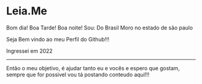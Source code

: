 # Leia.Me

Bom dia! Boa Tarde! Boa noite!   Sou: Do Brasil   Moro no estado de são paulo

Seja Bem vindo ao meu Perfil do Github!!!

Ingressei em 2022

 ------------------
 
 Então o meu objetivo, é ajudar tanto eu e vocês e espero que gostam, sempre que for possivel vou tá postando conteudo aqui!!!
 

 
 

